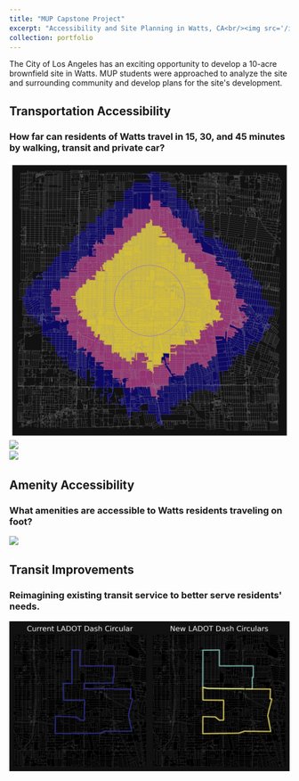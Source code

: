```yaml
---
title: "MUP Capstone Project"
excerpt: "Accessibility and Site Planning in Watts, CA<br/><img src='/images/walking_thumb.png'>"
collection: portfolio
---
```


The City of Los Angeles has an exciting opportunity to develop a 10-acre brownfield site in Watts. MUP students were approached to analyze the site and surrounding community and develop plans for the site's development.

## Transportation Accessibility
### How far can residents of Watts travel in 15, 30, and 45 minutes by walking, transit and private car?

<img src='/images/walking.png'>
<br/>
<img src='/images/ampeak.png'>
<br/>
<img src='/images/driving.png'>

## Amenity Accessibility
### What amenities are accessible to Watts residents traveling on foot?

<img src='/images/aaccessibility.png'>

## Transit Improvements
### Reimagining existing transit service to better serve residents' needs.

<img src='/images/dash_combined.png'>